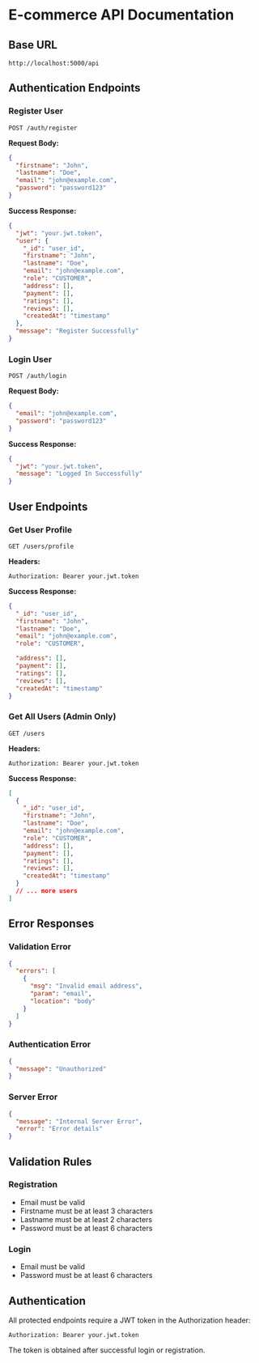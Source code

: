 # E-commerce API Documentation

## Base URL

```
http://localhost:5000/api
```

## Authentication Endpoints

### Register User

```http
POST /auth/register
```

**Request Body:**

```json
{
  "firstname": "John",
  "lastname": "Doe",
  "email": "john@example.com",
  "password": "password123"
}
```

**Success Response:**

```json
{
  "jwt": "your.jwt.token",
  "user": {
    "_id": "user_id",
    "firstname": "John",
    "lastname": "Doe",
    "email": "john@example.com",
    "role": "CUSTOMER",
    "address": [],
    "payment": [],
    "ratings": [],
    "reviews": [],
    "createdAt": "timestamp"
  },
  "message": "Register Successfully"
}
```

### Login User

```http
POST /auth/login
```

**Request Body:**

```json
{
  "email": "john@example.com",
  "password": "password123"
}
```

**Success Response:**

```json
{
  "jwt": "your.jwt.token",
  "message": "Logged In Successfully"
}
```

## User Endpoints

### Get User Profile

```http
GET /users/profile
```

**Headers:**

```
Authorization: Bearer your.jwt.token
```

**Success Response:**

```json
{
  "_id": "user_id",
  "firstname": "John",
  "lastname": "Doe",
  "email": "john@example.com",
  "role": "CUSTOMER",

  "address": [],
  "payment": [],
  "ratings": [],
  "reviews": [],
  "createdAt": "timestamp"
}
```

### Get All Users (Admin Only)

```http
GET /users
```

**Headers:**

```
Authorization: Bearer your.jwt.token
```

**Success Response:**

```json
[
  {
    "_id": "user_id",
    "firstname": "John",
    "lastname": "Doe",
    "email": "john@example.com",
    "role": "CUSTOMER",
    "address": [],
    "payment": [],
    "ratings": [],
    "reviews": [],
    "createdAt": "timestamp"
  }
  // ... more users
]
```

## Error Responses

### Validation Error

```json
{
  "errors": [
    {
      "msg": "Invalid email address",
      "param": "email",
      "location": "body"
    }
  ]
}
```

### Authentication Error

```json
{
  "message": "Unauthorized"
}
```

### Server Error

```json
{
  "message": "Internal Server Error",
  "error": "Error details"
}
```

## Validation Rules

### Registration

- Email must be valid
- Firstname must be at least 3 characters
- Lastname must be at least 2 characters
- Password must be at least 6 characters

### Login

- Email must be valid
- Password must be at least 6 characters

## Authentication

All protected endpoints require a JWT token in the Authorization header:

```
Authorization: Bearer your.jwt.token
```

The token is obtained after successful login or registration.
